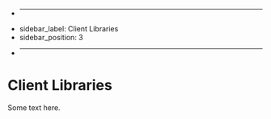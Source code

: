 + ---
+ sidebar_label: Client Libraries
+ sidebar_position: 3
+ ---

# Client Libraries

Some text here.